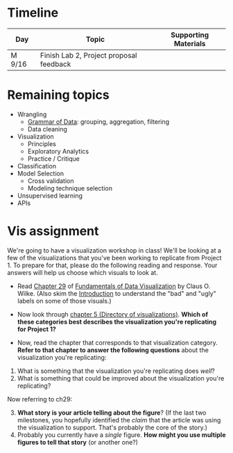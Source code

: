 # Timeline

Day | Topic | Supporting Materials
----|------|-----------
M 9/16 | Finish Lab 2, Project proposal feedback | 


# Remaining topics

* Wrangling
  * [Grammar of Data](https://dplyr.tidyverse.org/): grouping, aggregation, filtering
  * Data cleaning
* Visualization
  * Principles
  * Exploratory Analytics
  * Practice / Critique
* Classification
* Model Selection
  * Cross validation
  * Modeling technique selection
* Unsupervised learning
* APIs


# Vis assignment

We're going to have a visualization workshop in class! We'll be looking at a few of the visualizations that you've been working to replicate from Project 1. To prepare for that, please do the following reading and response. Your answers will help us choose which visuals to look at.

* Read [Chapter 29](https://serialmentor.com/dataviz/telling-a-story.html) of [Fundamentals of Data Visualization](https://serialmentor.com/dataviz/) by Claus O. Wilke. (Also skim the [Introduction](https://serialmentor.com/dataviz/introduction.html) to understand the "bad" and "ugly" labels on some of those visuals.)

* Now look through [chapter 5 (Directory of visualizations)](https://serialmentor.com/dataviz/directory-of-visualizations.html). **Which of these categories best describes the visualization you're replicating for Project 1?**

* Now, read the chapter that corresponds to that visualization category. **Refer to that chapter to answer the following questions** about the visualization you're replicating:

1. What is something that the visualization you're replicating does *well*?
2. What is something that could be improved about the visualization you're replicating?

Now referring to ch29:

3. **What story is your article telling about the figure**? (If the last two milestones, you hopefully identified the *claim* that the article was using the visualization to support.  That's probably the core of the story.)
4. Probably you currently have a *single* figure. **How might you use multiple figures to tell that story** (or another one?)

